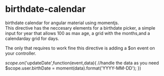 # birthdate-calendar
birthdate calendar for angular material using momentjs. <br>
This directive has the neccesary elements for a birthdate picker, a simple input for year that allows 100 as max age, a grid with the months,and a calendarday grid for days. <br>

The only that requires to work fine this directive is adding a $on event on your controller.

$scope.$on('updateDate',function(event,data){
  //handle the data as you need 
  $scope.user.birthDate = moment(data).format('YYYY-MM-DD');
})
